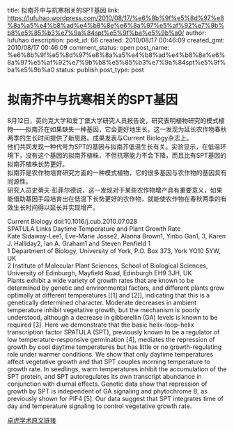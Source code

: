 title: 拟南芥中与抗寒相关的SPT基因
link: https://lufuhao.wordpress.com/2010/08/17/%e6%8b%9f%e5%8d%97%e8%8a%a5%e4%b8%ad%e4%b8%8e%e6%8a%97%e5%af%92%e7%9b%b8%e5%85%b3%e7%9a%84spt%e5%9f%ba%e5%9b%a0/
author: lufuhao
description: 
post_id: 66
created: 2010/08/17 00:46:09
created_gmt: 2010/08/17 00:46:09
comment_status: open
post_name: %e6%8b%9f%e5%8d%97%e8%8a%a5%e4%b8%ad%e4%b8%8e%e6%8a%97%e5%af%92%e7%9b%b8%e5%85%b3%e7%9a%84spt%e5%9f%ba%e5%9b%a0
status: publish
post_type: post

# 拟南芥中与抗寒相关的SPT基因

8月12日，英约克大学和爱丁堡大学研究人员报告说，研究表明植物研究的模式植物——拟南芥在如果缺失一种基因，它会更好地生长。这一发现为延长农作物春秋两季的生长时间提供了新思路。成果发表与Current Biology杂志上。  
他们共同发现一种代号为SPT的基因与拟南芥低温生长有关。实验显示，在低温环境下，没有这个基因的拟南芥植株，不但抗寒能力不会下降，而且比有SPT基因的拟南芥植株长势更好。  
拟南芥是农作物培育研究方面的一种模式植物，它的很多基因与农作物的基因具有同源性。  
研究人员史蒂夫·彭菲尔德说，这一发现对于某些农作物增产具有重要意义，如果能借助基因手段培育出在低温下长势更好的农作物，就能使农作物在春秋两季的有效生长时间得以延长并实现增产。 

Current Biology doi:10.1016/j.cub.2010.07.028   
SPATULA Links Daytime Temperature and Plant Growth Rate   
Kate Sidaway-Lee1, Eve-Marie Josse2, Alanna Brown1, Yinbo Gan1, 3, Karen J. Halliday2, Ian A. Graham1 and Steven Penfield 1  
1 Department of Biology, University of York, P.O. Box 373, York YO10 5YW, UK  
2 Institute of Molecular Plant Sciences, School of Biological Sciences, University of Edinburgh, Mayfield Road, Edinburgh EH9 3JH, UK  
Plants exhibit a wide variety of growth rates that are known to be determined by genetic and environmental factors, and different plants grow optimally at different temperatures [[1] and [2]], indicating that this is a genetically determined character. Moderate decreases in ambient temperature inhibit vegetative growth, but the mechanism is poorly understood, although a decrease in gibberellin (GA) levels is known to be required [3]. Here we demonstrate that the basic helix-loop-helix transcription factor SPATULA (SPT), previously known to be a regulator of low temperature-responsive germination [4], mediates the repression of growth by cool daytime temperatures but has little or no growth-regulating role under warmer conditions. We show that only daytime temperatures affect vegetative growth and that SPT couples morning temperature to growth rate. In seedlings, warm temperatures inhibit the accumulation of the SPT protein, and SPT autoregulates its own transcript abundance in conjunction with diurnal effects. Genetic data show that repression of growth by SPT is independent of GA signaling and phytochrome B, as previously shown for PIF4 [5]. Our data suggest that SPT integrates time of day and temperature signaling to control vegetative growth rate. 

[卓虎学术原文链接](http://www.zohu.cn/bbs/viewthread.php?tid=245712)